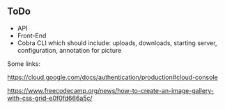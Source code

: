 ## ToDo

* API
* Front-End
* Cobra CLI which should include: uploads, downloads, starting server, configuration, annotation for picture






Some links:

<https://cloud.google.com/docs/authentication/production#cloud-console>

<https://www.freecodecamp.org/news/how-to-create-an-image-gallery-with-css-grid-e0f0fd666a5c/>